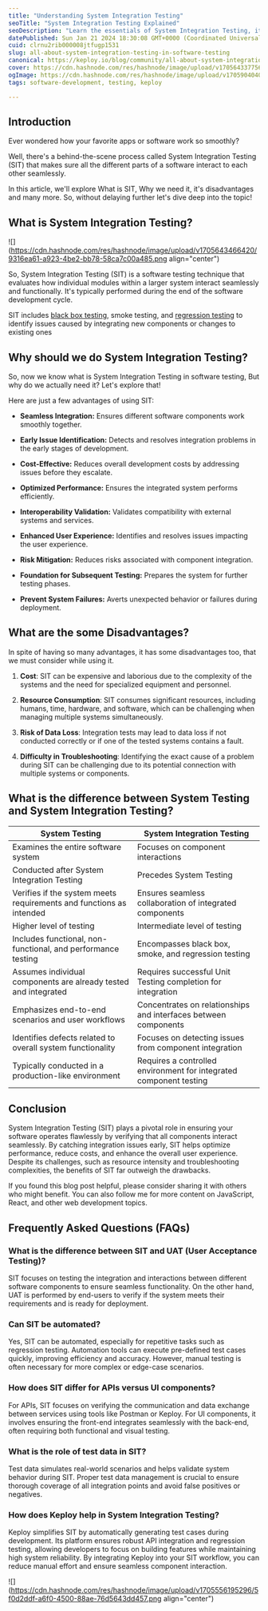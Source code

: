 ```yaml
---
title: "Understanding System Integration Testing"
seoTitle: "System Integration Testing Explained"
seoDescription: "Learn the essentials of System Integration Testing, its benefits, drawbacks, and how it ensures seamless software component interaction"
datePublished: Sun Jan 21 2024 18:30:08 GMT+0000 (Coordinated Universal Time)
cuid: clrnu2rib000008jtfugp1531
slug: all-about-system-integration-testing-in-software-testing
canonical: https://keploy.io/blog/community/all-about-system-integration-testing-in-software-testing
cover: https://cdn.hashnode.com/res/hashnode/image/upload/v1705643377569/2f0ac399-57b9-416b-926c-c9a0c7019b66.png
ogImage: https://cdn.hashnode.com/res/hashnode/image/upload/v1705904040281/f1bb9f85-6994-4b91-a95e-6084d3cef738.png
tags: software-development, testing, keploy

---
```


## Introduction

Ever wondered how your favorite apps or software work so smoothly?

Well, there's a behind-the-scene process called System Integration Testing (SIT) that makes sure all the different parts of a software interact to each other seamlessly.

In this article, we'll explore What is SIT, Why we need it, it's disadvantages and many more. So, without delaying further let's dive deep into the topic!

## What is System Integration Testing?

![](https://cdn.hashnode.com/res/hashnode/image/upload/v1705643466420/9316ea61-a923-4be2-bb78-58ca7c00a485.png align="center")

So, System Integration Testing (SIT) is a software testing technique that evaluates how individual modules within a larger system interact seamlessly and functionally. It's typically performed during the end of the software development cycle.

SIT includes [black box testing](https://keploy.io/docs/concepts/reference/glossary/black-box-testing/), smoke testing, and [regression testing](https://keploy.io/regression-testing) to identify issues caused by integrating new components or changes to existing ones

## Why should we do System Integration Testing?

So, now we know what is System Integration Testing in software testing, But why do we actually need it? Let's explore that!

Here are just a few advantages of using SIT:

* **Seamless Integration:** Ensures different software components work smoothly together.
    
* **Early Issue Identification:** Detects and resolves integration problems in the early stages of development.
    
* **Cost-Effective:** Reduces overall development costs by addressing issues before they escalate.
    
* **Optimized Performance:** Ensures the integrated system performs efficiently.
    
* **Interoperability Validation:** Validates compatibility with external systems and services.
    
* **Enhanced User Experience:** Identifies and resolves issues impacting the user experience.
    
* **Risk Mitigation:** Reduces risks associated with component integration.
    
* **Foundation for Subsequent Testing:** Prepares the system for further testing phases.
    
* **Prevent System Failures:** Averts unexpected behavior or failures during deployment.
    

## What are the some Disadvantages?

In spite of having so many advantages, it has some disadvantages too, that we must consider while using it.

1. **Cost**: SIT can be expensive and laborious due to the complexity of the systems and the need for specialized equipment and personnel.
    
2. **Resource Consumption**: SIT consumes significant resources, including humans, time, hardware, and software, which can be challenging when managing multiple systems simultaneously.
    
3. **Risk of Data Loss**: Integration tests may lead to data loss if not conducted correctly or if one of the tested systems contains a fault.
    
4. **Difficulty in Troubleshooting**: Identifying the exact cause of a problem during SIT can be challenging due to its potential connection with multiple systems or components.
    

## What is the difference between System Testing and System Integration Testing?

| **System Testing** | **System Integration Testing** |
| --- | --- |
| Examines the entire software system | Focuses on component interactions |
| Conducted after System Integration Testing | Precedes System Testing |
| Verifies if the system meets requirements and functions as intended | Ensures seamless collaboration of integrated components |
| Higher level of testing | Intermediate level of testing |
| Includes functional, non-functional, and performance testing | Encompasses black box, smoke, and regression testing |
| Assumes individual components are already tested and integrated | Requires successful Unit Testing completion for integration |
| Emphasizes end-to-end scenarios and user workflows | Concentrates on relationships and interfaces between components |
| Identifies defects related to overall system functionality | Focuses on detecting issues from component integration |
| Typically conducted in a production-like environment | Requires a controlled environment for integrated component testing |

## Conclusion

System Integration Testing (SIT) plays a pivotal role in ensuring your software operates flawlessly by verifying that all components interact seamlessly. By catching integration issues early, SIT helps optimize performance, reduce costs, and enhance the overall user experience. Despite its challenges, such as resource intensity and troubleshooting complexities, the benefits of SIT far outweigh the drawbacks.

If you found this blog post helpful, please consider sharing it with others who might benefit. You can also follow me for more content on JavaScript, React, and other web development topics.

## Frequently Asked Questions (FAQs)

### **What is the difference between SIT and UAT (User Acceptance Testing)?**

SIT focuses on testing the integration and interactions between different software components to ensure seamless functionality. On the other hand, UAT is performed by end-users to verify if the system meets their requirements and is ready for deployment.

### **Can SIT be automated?**

Yes, SIT can be automated, especially for repetitive tasks such as regression testing. Automation tools can execute pre-defined test cases quickly, improving efficiency and accuracy. However, manual testing is often necessary for more complex or edge-case scenarios.

### **How does SIT differ for APIs versus UI components?**

For APIs, SIT focuses on verifying the communication and data exchange between services using tools like Postman or Keploy. For UI components, it involves ensuring the front-end integrates seamlessly with the back-end, often requiring both functional and visual testing.

### **What is the role of test data in SIT?**

Test data simulates real-world scenarios and helps validate system behavior during SIT. Proper test data management is crucial to ensure thorough coverage of all integration points and avoid false positives or negatives.

### **How does Keploy help in System Integration Testing?**

Keploy simplifies SIT by automatically generating test cases during development. Its platform ensures robust API integration and regression testing, allowing developers to focus on building features while maintaining high system reliability. By integrating Keploy into your SIT workflow, you can reduce manual effort and ensure seamless component interaction.

![](https://cdn.hashnode.com/res/hashnode/image/upload/v1705556195296/5f0d2ddf-a6f0-4500-88ae-76d5643dd457.png align="center")